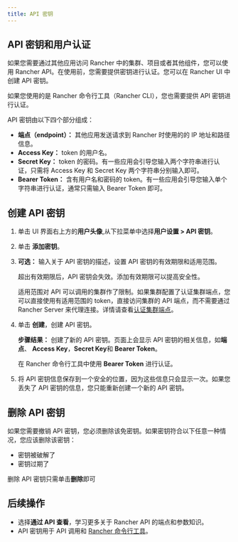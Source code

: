 ```yaml
---
title: API 密钥
---
```


## API 密钥和用户认证

如果您需要通过其他应用访问 Rancher 中的集群、项目或者其他组件，您可以使用 Rancher API。在使用前，您需要提供密钥进行认证。您可以在 Rancher UI 中创建 API 密钥。

如果您使用的是 Rancher 命令行工具（Rancher CLI），您也需要提供 API 密钥进行认证。

API 密钥由以下四个部分组成：

- **端点（endpoint）：** 其他应用发送请求到 Rancher 时使用的的 IP 地址和路径信息。
- **Access Key：** token 的用户名。
- **Secret Key：** token 的密码。有一些应用会引导您输入两个字符串进行认证，只需将 Access Key 和 Secret Key 两个字符串分别输入即可。
- **Bearer Token：** 含有用户名和密码的 token。有一些应用会引导您输入单个字符串进行认证，通常只需输入 Bearer Token 即可。

## 创建 API 密钥

1. 单击 UI 界面右上方的**用户头像**,从下拉菜单中选择**用户设置 > API 密钥**。

1. 单击 **添加密钥**。

1. **可选：** 输入关于 API 密钥的描述，设置 API 密钥的有效期限和适用范围。

   超出有效期限后，API 密钥会失效。添加有效期限可以提高安全性。

   适用范围对 API 可以调用的集群作了限制。如果集群配置了认证集群端点，您可以直接使用有适用范围的 token，直接访问集群的 API 端点，而不需要通过 Rancher Server 来代理连接。详情请查看[认证集群端点](/docs/overview/architecture/_index)。

1. 单击 **创建**，创建 API 密钥。

   **步骤结果：** 创建了新的 API 密钥。页面上会显示 API 密钥的相关信息，如**端点**、 **Access Key**，**Secret Key**和 **Bearer Token**。

   在 Rancher 命令行工具中使用 **Bearer Token** 进行认证。

1. 将 API 密钥信息保存到一个安全的位置，因为这些信息只会显示一次。如果您丢失了 API 密钥的信息，您只能重新创建一个新的 API 密钥。

## 删除 API 密钥

如果您需要撤销 API 密钥，您必须删除该免密钥。如果密钥符合以下任意一种情况，您应该删除该密钥：

- 密钥被破解了
- 密钥过期了

删除 API 密钥只需单击**删除**即可

## 后续操作

- 选择**通过 API 查看**，学习更多关于 Rancher API 的端点和参数知识。
- API 密钥用于 API 调用和 [Rancher 命令行工具](/docs/cli/_index)。

